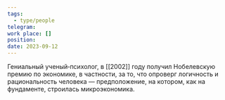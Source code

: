 ```yaml
---
tags:
  - type/people
telegram: 
work place: []
position: 
date: 2023-09-12
---
```

Гениальный ученый‑психолог, в [[2002]] году получил Нобелевскую премию по экономике, в частности, за то, что опроверг логичность и рациональность человека — предположение, на котором, как на фундаменте, строилась микроэкономика.